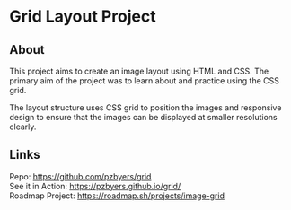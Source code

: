 # Grid Layout Project

## About

This project aims to create an image layout using HTML and CSS.  The primary aim of the project was to learn about and practice using the CSS grid.

The layout structure uses CSS grid to position the images and responsive design to ensure that the images can be displayed at smaller resolutions clearly. 

## Links

Repo: https://github.com/pzbyers/grid  
See it in Action: https://pzbyers.github.io/grid/  
Roadmap Project: https://roadmap.sh/projects/image-grid